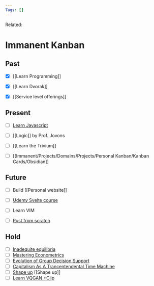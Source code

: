 ```yaml
---
Tags: []
---
```

Related: 
# Immanent Kanban

## Past

- [x] [[Learn Programming]]
- [x] [[Learn Dvorak]]
- [x] [[Service level offerings]]


## Present

- [ ] [Learn Javascript](https://learnjavascript.online/?utm_source=learnprogramming.online)
- [ ] [[Logic]] by Prof. Jovons
- [ ] [[Learn the Trivium]]
- [ ] [[Immanent/Projects/Domains/Projects/Personal Kanban/Kanban Cards/Obsidian]]


## Future

- [ ] Build [[Personal website]]
- [ ] [Udemy Svelte course](https://www.udemy.com/course/sveltejs-the-complete-guide/learn/practice/1112372/introduction#overview)
- [ ] Learn VIM
- [ ] [Rust from scratch](https://www.educative.io/courses/learn-rust-from-scratch/39ErMZ60rGM)


## Hold
- [ ] [Inadequite equilibria](https://equilibriabook.com/inadequacy-and-modesty/)
- [ ] [Mastering Econometrics](https://mru.org/courses/mastering-econometrics/how-read-economics-research-papers-randomized-controlled-trials-rcts)
- [ ] [Evolution of Group Decision Support](assets/TheEvolutionOfGroupDecisionSupportSystems2006.pdf)
- [ ] [Capitalism As A Trancentendental Time Machine](CapitalismAsATrancentendentalTimeMachine_Greenspan_2000.pdf)
- [ ] [Shape up](https://basecamp.com/shapeup/1.2-chapter-03) [[Shape up]]
- [ ] [Learn VQGAN +Clip](https://docs.google.com/document/d/1Lu7XPRKlNhBQjcKr8k8qRzUzbBW7kzxb5Vu72GMRn2E/edit)

